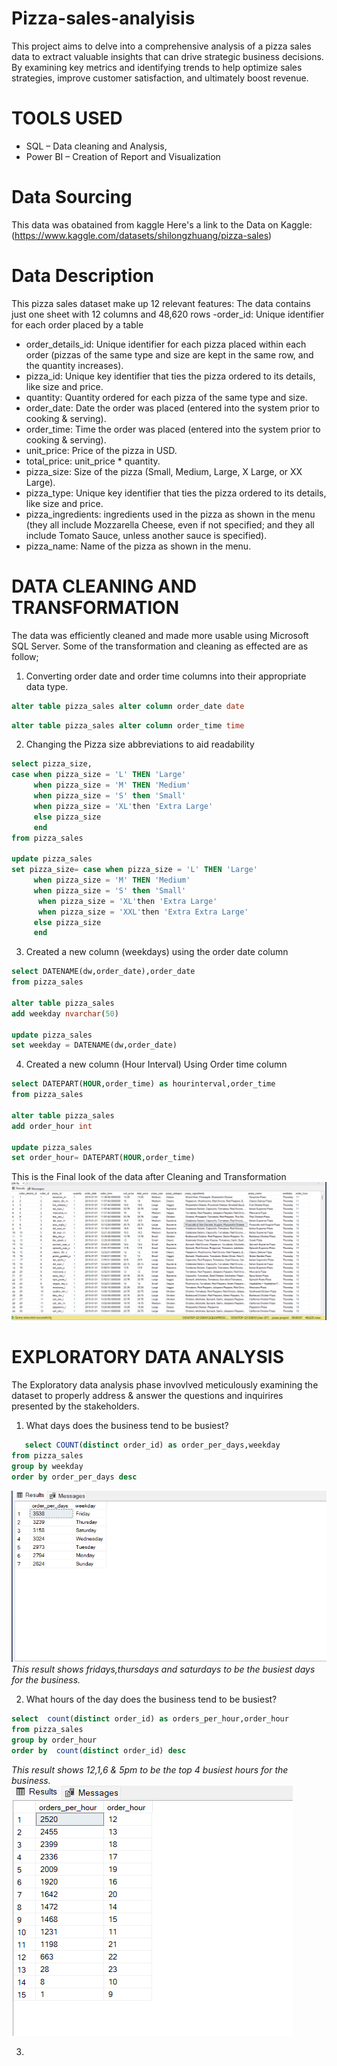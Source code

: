 # Pizza-sales-analyisis
This project aims to delve into a comprehensive analysis of a pizza sales data to extract valuable insights that can drive strategic business decisions. By examining key metrics and identifying trends to help optimize sales strategies, improve customer satisfaction, and ultimately boost revenue.

# TOOLS USED
- SQL – Data cleaning and Analysis,
- Power BI – Creation of Report and Visualization

# Data Sourcing
This data was obatained from kaggle
Here's a link to the Data on Kaggle:(https://www.kaggle.com/datasets/shilongzhuang/pizza-sales)
# Data Description
This pizza sales dataset make up 12 relevant features:
The data contains just one sheet with 12 columns and 48,620 rows
-order_id: Unique identifier for each order placed by a table

- order_details_id: Unique identifier for each pizza placed within each order (pizzas of the same type and size are kept in the same row, and the quantity increases).
- pizza_id: Unique key identifier that ties the pizza ordered to its details, like size and price.
- quantity: Quantity ordered for each pizza of the same type and size.
- order_date: Date the order was placed (entered into the system prior to cooking & serving).
- order_time: Time the order was placed (entered into the system prior to cooking & serving).
- unit_price: Price of the pizza in USD.
- total_price: unit_price * quantity.
- pizza_size: Size of the pizza (Small, Medium, Large, X Large, or XX Large).
- pizza_type: Unique key identifier that ties the pizza ordered to its details, like size and price.
- pizza_ingredients: ingredients used in the pizza as shown in the menu (they all include Mozzarella Cheese, even if not specified; and they all include Tomato Sauce, unless another sauce is specified).
- pizza_name: Name of the pizza as shown in the menu.

# DATA CLEANING AND TRANSFORMATION
 The data was efficiently cleaned and made more usable using Microsoft SQL Server. Some of the transformation and cleaning as effected are as follow;
 1. Converting order date and order time columns into their appropriate data type.
 ```sql
alter table pizza_sales alter column order_date date
```
```sql
alter table pizza_sales alter column order_time time
```
2. Changing the Pizza size abbreviations to aid readability
```sql
select pizza_size,
case when pizza_size = 'L' THEN 'Large'
     when pizza_size = 'M' THEN 'Medium'
	 when pizza_size = 'S' then 'Small'
	 when pizza_size = 'XL'then 'Extra Large'
	 else pizza_size
	 end
from pizza_sales

update pizza_sales 
set pizza_size= case when pizza_size = 'L' THEN 'Large'
     when pizza_size = 'M' THEN 'Medium'
	 when pizza_size = 'S' then 'Small'
	  when pizza_size = 'XL'then 'Extra Large'
	  when pizza_size = 'XXL'then 'Extra Extra Large'
	 else pizza_size
	 end
```
3. Created a new column (weekdays) using the order date column
```sql
select DATENAME(dw,order_date),order_date
from pizza_sales

alter table pizza_sales
add weekday nvarchar(50)

update pizza_sales 
set weekday = DATENAME(dw,order_date)
```
4. Created a new column (Hour Interval) Using Order time column
```sql
select DATEPART(HOUR,order_time) as hourinterval,order_time
from pizza_sales

alter table pizza_sales
add order_hour int

update pizza_sales
set order_hour= DATEPART(HOUR,order_time)
```
This is the Final look of the data after Cleaning and Transformation
![](Pizza_Cleaned_Data.png)

 # EXPLORATORY DATA ANALYSIS
 The Exploratory data analysis phase invovlved meticulously examining the dataset to properly address & answer the questions and inquirires presented by the stakeholders.
 1. What days does the business tend to be busiest?
 ```sql
    select COUNT(distinct order_id) as order_per_days,weekday
from pizza_sales
group by weekday
order by order_per_days desc
```
![](Busiest_days.png)
_This result shows fridays,thursdays and saturdays to be the busiest days for the business._

2. What hours of the day does the business tend to be busiest?
```sql
select  count(distinct order_id) as orders_per_hour,order_hour
from pizza_sales
group by order_hour
order by  count(distinct order_id) desc
```
_This result shows 12,1,6 & 5pm to be the top 4 busiest hours for the business._
![](Busiest_hours.png)

3. 

